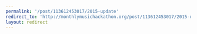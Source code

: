 ```yaml
---
permalink: '/post/113612453017/2015-update'
redirect_to: 'http://monthlymusichackathon.org/post/113612453017/2015-update'
layout: redirect
---
```

